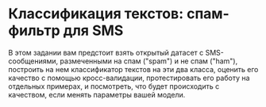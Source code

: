 # Классификация текстов: спам-фильтр для SMS

В этом задании вам предстоит взять открытый датасет с SMS-сообщениями, размеченными на спам ("spam") и не спам ("ham"), построить на нем классификатор текстов на эти два класса, оценить его качество с помощью кросс-валидации, протестировать его работу на отдельных примерах, и посмотреть, что будет происходить с качеством, если менять параметры вашей модели.
